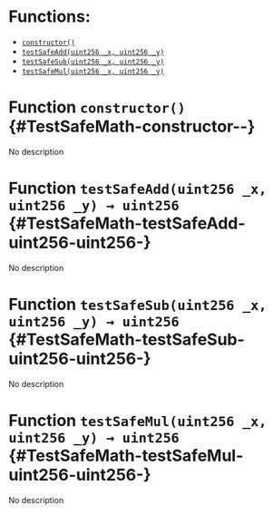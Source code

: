 

# Functions:
- [`constructor()`](#TestSafeMath-constructor--)
- [`testSafeAdd(uint256 _x, uint256 _y)`](#TestSafeMath-testSafeAdd-uint256-uint256-)
- [`testSafeSub(uint256 _x, uint256 _y)`](#TestSafeMath-testSafeSub-uint256-uint256-)
- [`testSafeMul(uint256 _x, uint256 _y)`](#TestSafeMath-testSafeMul-uint256-uint256-)


# Function `constructor()` {#TestSafeMath-constructor--}
No description
# Function `testSafeAdd(uint256 _x, uint256 _y) → uint256` {#TestSafeMath-testSafeAdd-uint256-uint256-}
No description
# Function `testSafeSub(uint256 _x, uint256 _y) → uint256` {#TestSafeMath-testSafeSub-uint256-uint256-}
No description
# Function `testSafeMul(uint256 _x, uint256 _y) → uint256` {#TestSafeMath-testSafeMul-uint256-uint256-}
No description

